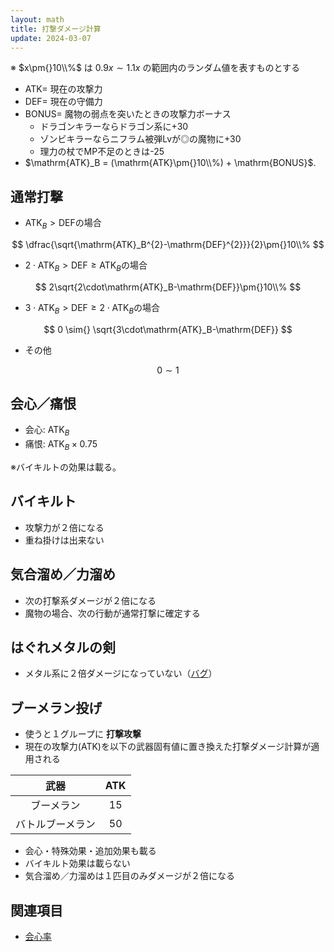 ```yaml
---
layout: math
title: 打撃ダメージ計算
update: 2024-03-07
---
```



※ $x\pm{}10\\%$ は $0.9x \sim{} 1.1x$ の範囲内のランダム値を表すものとする

* $\mathrm{ATK}=$ 現在の攻撃力
* $\mathrm{DEF}=$ 現在の守備力
* $\mathrm{BONUS}=$ 魔物の弱点を突いたときの攻撃力ボーナス
	* ドラゴンキラーならドラゴン系に+30
	* ゾンビキラーならニフラム被弾Lvが◎の魔物に+30
	* 理力の杖でMP不足のときは-25
* $\mathrm{ATK}_B = (\mathrm{ATK}\pm{}10\\%) + \mathrm{BONUS}$.


## 通常打撃

* $\mathrm{ATK}_B \gt \mathrm{DEF}$の場合

$$
	\dfrac{\sqrt{\mathrm{ATK}_B^{2}-\mathrm{DEF}^{2}}}{2}\pm{}10\\%
$$

* $2\cdot{}\mathrm{ATK}_B \gt \mathrm{DEF} \ge \mathrm{ATK}_B$の場合

$$
	2\sqrt{2\cdot\mathrm{ATK}_B-\mathrm{DEF}}\pm{}10\\%
$$

* $3\cdot{}\mathrm{ATK}_B \gt \mathrm{DEF} \ge 2\cdot{}\mathrm{ATK}_B$の場合

$$
	0 \sim{} \sqrt{3\cdot\mathrm{ATK}_B-\mathrm{DEF}}
$$

* その他

$$
	0 \sim{} 1
$$


## 会心／痛恨

* 会心: $\mathrm{ATK}_B$
* 痛恨: $\mathrm{ATK}_B\times{}0.75$

※バイキルトの効果は載る。


## バイキルト

* 攻撃力が２倍になる
* 重ね掛けは出来ない


## 気合溜め／力溜め

* 次の打撃系ダメージが２倍になる
* 魔物の場合、次の行動が通常打撃に確定する


## はぐれメタルの剣

* メタル系に２倍ダメージになっていない（[バグ](bug.md#hagumetaken)）


## ブーメラン投げ

* 使うと１グループに __打撃攻撃__
* 現在の攻撃力($\mathrm{ATK}$)を以下の武器固有値に置き換えた打撃ダメージ計算が適用される

| 武器             | $\mathrm{ATK}$ |
|:----------------:|:---:|
| ブーメラン       |  15 |
| バトルブーメラン |  50 |

* 会心・特殊効果・追加効果も載る
* バイキルト効果は載らない
* 気合溜め／力溜めは１匹目のみダメージが２倍になる


## 関連項目

* [会心率](critical.md)
